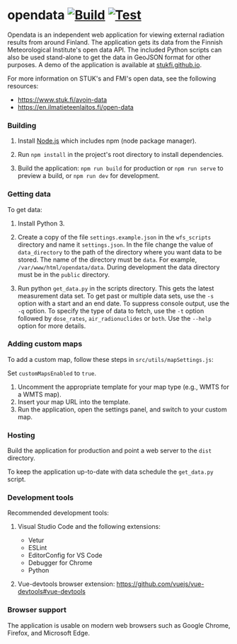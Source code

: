 # opendata [![Build](https://github.com/kahjotyyppi/opendata/actions/workflows/build.yml/badge.svg?branch=master)](https://github.com/kahjotyyppi/opendata/actions/workflows/build.yml) [![Test](https://github.com/kahjotyyppi/opendata/actions/workflows/test.yml/badge.svg?branch=master)](https://github.com/kahjotyyppi/opendata/actions/workflows/test.yml)

Opendata is an independent web application for viewing external radiation results from around Finland. The application gets its data from the Finnish Meteorological Institute's open data API. The included Python scripts can also be used stand-alone to get the data in GeoJSON format for other purposes. A demo of the application is available at [stukfi.github.io](https://stukfi.github.io/).

For more information on STUK's and FMI's open data, see the following resources:
- https://www.stuk.fi/avoin-data
- https://en.ilmatieteenlaitos.fi/open-data

### Building

1. Install [Node.js](https://nodejs.org) which includes npm (node package manager).

2. Run `npm install` in the project's root directory to install dependencies.

3. Build the application: `npm run build` for production or `npm run serve` to preview a build, or `npm run dev` for development.

### Getting data

To get data:

1. Install Python 3.

2. Create a copy of the file `settings.example.json` in the `wfs_scripts` directory and name it `settings.json`. In the file change the value of `data_directory` to the path of the directory where you want data to be stored. The name of the directory must be `data`. For example, `/var/www/html/opendata/data`. During development the data directory must be in the `public` directory.

3. Run python `get_data.py` in the scripts directory. This gets the latest measurement data set. To get past or multiple data sets, use the `-s` option with a start and an end date. To suppress console output, use the `-q` option. To specify the type of data to fetch, use the `-t` option followed by `dose_rates`, `air_radionuclides` or `both`. Use the `--help` option for more details.

### Adding custom maps

To add a custom map, follow these steps in `src/utils/mapSettings.js`:

Set `customMapsEnabled` to `true`.
1. Uncomment the appropriate template for your map type (e.g., WMTS for a WMTS map).
2. Insert your map URL into the template.
3. Run the application, open the settings panel, and switch to your custom map.

### Hosting

Build the application for production and point a web server to the `dist` directory.

To keep the application up-to-date with data schedule the `get_data.py` script.

### Development tools

Recommended development tools:

1. Visual Studio Code and the following extensions:
    - Vetur
    - ESLint
    - EditorConfig for VS Code
    - Debugger for Chrome
    - Python

2. Vue-devtools browser extension: https://github.com/vuejs/vue-devtools#vue-devtools

### Browser support

The application is usable on modern web browsers such as Google Chrome, Firefox, and Microsoft Edge.
